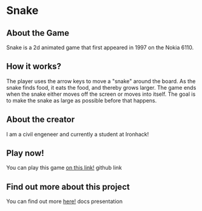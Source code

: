 # Snake

## About the Game

Snake is a 2d animated game that first appeared in 1997 on the Nokia 6110.

## How it works?

The player uses the arrow keys to move a "snake" around the board. As the snake finds food, it eats the food, and thereby grows larger. The game ends when the snake either moves off the screen or moves into itself. The goal is to make the snake as large as possible before that happens.

## About the creator

I am a civil engeneer and currently a student at Ironhack!

## Play now!

You can play this game [on this link!](https://guilhermecandeia.github.io/project1-snake/) github link

## Find out more about this project

You can find out more [here!](https://docs.google.com/presentation/d/1V3k20i6eh4EblWk9Gf3l5C_jC7mZiq7ODLgp78cwJDo/edit?usp=sharing) docs presentation
